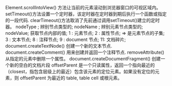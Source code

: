 Element.scrollIntoView() 方法让当前的元素滚动到浏览器窗口的可视区域内。
setTimeout()方法设置一个定时器，该定时器在定时器到期后执行一个函数或指定的一段代码.
clearTimeout()方法取消了先前通过调用setTimeout()建立的定时器。
nodeType ; 辨别节点类型的;
nodeName ; 辨别元素节点类型的;
nodeValue; 获取节点内部的值;
 1 : 元素节点; 
 2 : 属性节点;  => 是元素节点的子集;
 3 : 文本节点; 
 8 : 注释节点; 
 9 : document 节点; 
 11: 文档碎片; 
document.createTextNode()   创建一个新的文本节点.
document.createComment()    用来创建并返回一个注释节点.
removeAttribute()           从指定的元素中删除一个属性。
document.createDocumentFragment() 创建一个新的空白的文档片段
offsetParent  是一个只读属性，返回一个指向最近的（closest，指包含层级上的最近）包含该元素的定位元素。如果没有定位的元素，则 offsetParent 为最近的 table, table cell 或根元素。